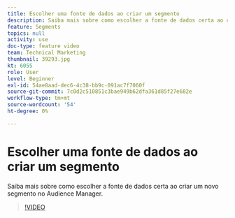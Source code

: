 ```yaml
---
title: Escolher uma fonte de dados ao criar um segmento
description: Saiba mais sobre como escolher a fonte de dados certa ao criar um novo segmento no Audience Manager.
feature: Segments
topics: null
activity: use
doc-type: feature video
team: Technical Marketing
thumbnail: 39293.jpg
kt: 6055
role: User
level: Beginner
exl-id: 54ae8aad-dec6-4c38-bb9c-091ac7f7060f
source-git-commit: 7c0d2c510851c3bae949b62dfa361d85f27e682e
workflow-type: tm+mt
source-wordcount: '54'
ht-degree: 0%

---
```


# Escolher uma fonte de dados ao criar um segmento

Saiba mais sobre como escolher a fonte de dados certa ao criar um novo segmento no Audience Manager.

>[!VIDEO](https://video.tv.adobe.com/v/327400/?quality=12&learn=on&captions=por_br)
